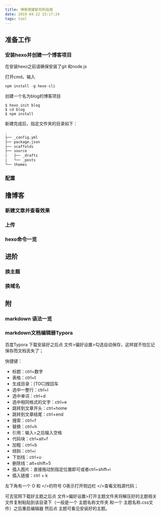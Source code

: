 ```yaml
---
title: 博客搭建新司机指南
date: 2019-04-22 15:17:24
tags: tool
---
```


## 准备工作

### 安装hexo并创建一个博客项目

在安装hexo之前请确保安装了git 和node.js

打开cmd，输入

```js
npm install -g hexo-cli
```

<!--more-->

创建一个名为blog的博客项目

```
$ hexo init blog
$ cd blog
$ npm install
```

新建完成后，指定文件夹的目录如下：

```xml
.
├── _config.yml
├── package.json
├── scaffolds
├── source
|   ├── _drafts
|   └── _posts
└── themes
```

### 配置

## 撸博客

### 新建文章并查看效果

### 上传

### hexo命令一览

## 进阶

### 换主题

### 换域名

## 附

### markdown 语法一览

### markdown文档编辑器Typora

百度Typora 下载安装好之后点 文件>偏好设置>勾选自动保存，这样就不怕忘记保存而文档丢失了；

快捷键：
- 标题：ctrl+数字
- 表格：ctrl+t
- 生成目录：[TOC]按回车
- 选中一整行：ctrl+l
- 选中单词：ctrl+d
- 选中相同格式的文字：ctrl+e
- 跳转到文章开头：ctrl+home
- 跳转到文章结尾：ctrl+end
- 搜索：ctrl+f
- 替换：ctrl+h
- 引用：输入>之后输入空格
- 代码块：ctrl+alt+f
- 加粗：ctrl+b
- 倾斜：ctrl+i
- 下划线：ctrl+u
- 删除线：alt+shift+5
- 插入图片：直接拖动到指定位置即可或者ctrl+shift+i
- 插入链接：ctrl + k

左下角有一个 O 和 </>的符号 O表示打开侧边栏 </>查看文档源代码；

可去官网下载好主题之后点 文件>偏好设置>打开主题文件夹将解压好的主题相关文件复制粘贴到该目录下（一般是一个  主题名称文件夹 和一个 主题名称.css文件）之后重启编辑器 然后点 主题可看见安装好的主题。

